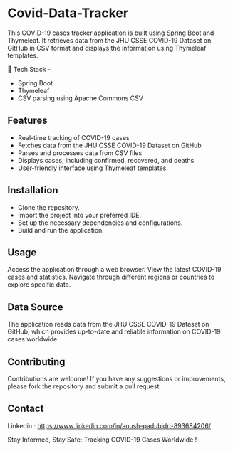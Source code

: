 # Covid-Data-Tracker

This COVID-19 cases tracker application is built using Spring Boot and Thymeleaf. It retrieves data from the JHU CSSE COVID-19 Dataset on GitHub in CSV format and displays the information using Thymeleaf templates.

🎨 Tech Stack -
- Spring Boot
- Thymeleaf
- CSV parsing using Apache Commons CSV

## Features
- Real-time tracking of COVID-19 cases
- Fetches data from the JHU CSSE COVID-19 Dataset on GitHub
- Parses and processes data from CSV files
- Displays cases, including confirmed, recovered, and deaths
- User-friendly interface using Thymeleaf templates

## Installation
- Clone the repository.
- Import the project into your preferred IDE.
- Set up the necessary dependencies and configurations.
- Build and run the application.

## Usage
Access the application through a web browser.
View the latest COVID-19 cases and statistics.
Navigate through different regions or countries to explore specific data.

## Data Source
The application reads data from the JHU CSSE COVID-19 Dataset on GitHub, which provides up-to-date and reliable information on COVID-19 cases worldwide.

## Contributing
Contributions are welcome! If you have any suggestions or improvements, please fork the repository and submit a pull request.

## Contact
Linkedin : https://www.linkedin.com/in/anush-padubidri-893684206/


Stay Informed, Stay Safe: Tracking COVID-19 Cases Worldwide !
